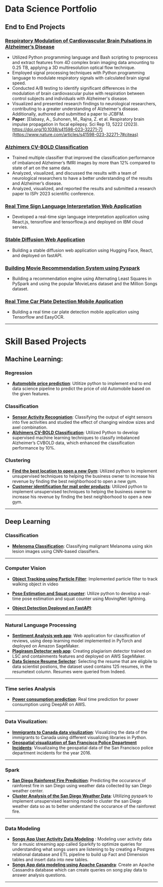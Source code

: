 # Data Science Portfolio  #

## End to End Projects ##

### [Respiratory Modulation of Cardiovascular Brain Pulsations in Alzheimer’s Disease](https://github.com/youssefHosni/Respiratory-modulation-of-cardiovascular-pulsation)
* Utilized Python programming language and Bash scripting to preprocess and extract features from 4D complex brain imaging data amounting to 0.25 TB, applying a 3D multiresolution optical flow technique.
* Employed signal processing techniques with Python programming language to modulate respiratory signals with calculated brain signal speed.
* Conducted A/B testing to identify significant differences in the modulation of brain cardiovascular pulse with respiration between control subjects and individuals with Alzheimer's disease.
* Visualized and presented research findings to neurological researchers, contributing to a greater understanding of Alzheimer's disease. Additionally, authored and submitted a paper to JCBFM.
* **Paper**: [Elabasy, A., Suhonen, M., Rajna, Z. et al. Respiratory brain impulse propagation in focal epilepsy. Sci Rep 13, 5222 (2023). https://doi.org/10.1038/s41598-023-32271-7](https://www.nature.com/articles/s41598-023-32271-7#citeas)
### [Alzhimers CV-BOLD Classification](https://github.com/youssefHosni/Data-Science-Portofolio/tree/main/Machine%20Learning/Classification/Alzhimers%20CV-BOLD%20Classification) ###
* Trained multiple classifier that improved the classification performance of imbalanced Alzheimer’s fMRI images by more than 12% compared to state of art on the same data.
* Analyzed, visualized, and discussed the results with a team of neurological researchers to have a better understanding of the results and Alzheimer’s disease. 
* Analyzed, visualized, and reported the results and submitted a research paper to ISPr 2023 scientific conference.

### __[Real Time Sign Language Interpretation Web Application](https://github.com/youssefHosni/Data-Science-Portofolio/tree/main/Computer%20Vision/Real%20Time%20Sign%20Language%20Interpretation%20App)__ ### 
* Developed a real-time sign language interpretation application using React.js, tensroflow and tensorflow.js and deployed on IBM cloud servies.

### __[Stable Diffusion Web Application](https://github.com/youssefHosni/Stable-Diffusion-Crash-Course/tree/main/Stable%20Diffusion%20Web%20Application)__ ### 
* Building a stable diffusion web application using Hugging Face, React, and deployed on fastAPI. 

### [Building Movie Recommendation System using Pyspark]() ###
* Building a recommendation engine using Alternating Least Squares in PySpark and using the popular MovieLens dataset and the Million Songs dataset.

### [Real Time Car Plate Detection Mobile Application]() ###
* Building a real time car plate detection mobile application using Tensorflow and EasyOCR. 

----

# Skill Based Projects #

## Machine Learning:
### Regression
* __[Automobile price prediction](https://github.com/youssefHosni/Data-Science-Portofolio/tree/main/Machine%20Learning/Regression/Automobile%20price%20prediction)__: Utlitize python to implement end to end data science pipeline to predict the price of old Automobile based on the given features.

### Classification 
* __[Sensor Activity Recogniation](https://github.com/youssefHosni/Data-Science-Portofolio/tree/main/Machine%20Learning/Classification/Sensor-activity-recognition)__: Classifying the output of eight sensors into five activities and studied the effect of changing window
sizes and axel combination.
* __[Alzhimers CV-BOLD Classification](https://github.com/youssefHosni/Data-Science-Portofolio/tree/main/Machine%20Learning/Classification/Alzhimers%20CV-BOLD%20Classification)__: Utilized Python to develop supervised machine learning techniques to classify imbalanced Alzheimer’s CVBOLD data, which enhanced the classification performance by 10%. 

### Clustering 
* __[Find the best location to open a new Gym](https://github.com/youssefHosni/Data-Science-Portofolio/tree/main/Machine%20Learning/Clustering/Finding-the-best-Tornoto-neighborhood-to-open-a-new-gym)__: Utilized python to implement unsupervised techniques to helping the business owner to increase his revenue by finding the best neighborhood to open a new gym. 
* __[Customer identification for mail order products](https://github.com/youssefHosni/Data-Science-Portofolio/tree/main/Machine%20Learning/Clustering/Customer%20identification%20for%20mail%20order%20products)__: Utilized python to implement unsupervised techniques to helping the business owner to increase his revenue by finding the best neighborhood to open a new gym.
---

## Deep Learning 

### Classification

* __[Melenoma Classification](https://github.com/youssefHosni/Data-Science-Portofolio/tree/main/Deep%20Learning/Classification/Melenoma_Classification)__: Classifying malignant Melanoma using skin lesion images using CNN-based classifiers.
---

### Computer Vision 
* __[Object Tracking using Particle Filter](https://github.com/youssefHosni/Practical-Computer-Vision-In-Python/tree/main/Tracking%20Objects%20in%20Video%20with%20Particle%20Filters)__: Implemented particle filter to track walking object in video
*	__[Pose Estimation and Squat counter](https://github.com/youssefHosni/Data-Science-Portofolio/tree/main/Computer%20Vision/Pose%20Estimation%20%26%20Squat%20Counter)__: Utilize python to develop a real-time pose estimation and squat counter using MovingNet lightning.

* __[Object Detection Deployed on FastAPI](https://github.com/youssefHosni/Practical-Machine-Learning/tree/main/Deploying-Yolo3-Model-on-FastAPI)__:
---

### Natural Language Processing 

* __[Sentiment Analysis web app](https://github.com/youssefHosni/Data-Science-Portofolio/tree/main/Natural_Language_processing/Sentiment-analysis)__: Web application for classification of reviews, using deep learning model implemented in PyTorch and deployed on Amazon SageMaker.  
* __[Plagirasm Detector web app](https://github.com/youssefHosni/Data-Science-Portofolio/tree/main/Natural_Language_processing/plagiarism-detector-web-app)__: Creating plagiarism detector trained on LSC and containments features and deployed on AWS SageMaker.
* __[Data Science Resume Selector](https://github.com/youssefHosni/Data-Science-Portofolio/tree/main/Natural_Language_processing/Data-Science-Resume-Selector)__: Selecting the resume that are eligbile to data scientist postions, the dataset used contains 125 resumes, in the resumetext column. Resumes were queried from Indeed. 
---

### Time series Analysis
* __[Power consumption prediction](https://github.com/youssefHosni/Data-Science-Portofolio/tree/main/time-series-analysis/Power-consumption-forecasting)__: Real time prediction for power consumption using DeepAR on AWS.
---

### Data Visulization:
* __[Immigrants to Canada data visulization](https://nbviewer.jupyter.org/github/youssefHosni/Data-Science-Portofolio/blob/main/Data%20Visualization/Python/Immigration_to_Canda_Data_Visualization.ipynb)__: Visualizing the data of the immigrants to Canada using different visualizing libraries in Python.
*  __[Geospatial visualization of San Francisco Police Department Incidents](https://dfm.io/nbview/?url=https%3A%2F%2Fgithub.com%2FyoussefHosni%2FData-Science-Portofolio%2Fblob%2Fmain%2FData%2520Visualization%2FPython%2FSpatial%2520visualization%2520of%2520San%2520Francisco%2520incidents.ipynb)__: Visualizaing the geospatial data of the San Francisco police department incidents for the year 2016.
---

### Spark 
* __[San Diego Rainforest Fire Predicition](https://github.com/youssefHosni/Data-Science-Portofolio/tree/main/Spark/San%20Diego%20Rainforest%20Fire%20Predicition)__: Predicting the occurance of rainforest fire in san Diego using weather data collected by san Diego weather center.   
* __[Cluster Analysis of the San Diego Weather Data](https://github.com/youssefHosni/Data-Science-Portofolio/tree/main/Spark/Cluster%20Analysis%20of%20the%20San%20Diego%20Weather%20Data)__: Ultilizing pyspark to implement unsupervised learning model to cluster the san Diego weather data so as to better understand the occurance of the rainforest fire.
---

### Data Modeling 
* __[Songs App User Activity Data Modeling](https://github.com/youssefHosni/Data-Engineering-Nanodegree/tree/main/Data%20Modeling/Project:%20Data%20Modeling%20with%20Postgres)__ : Modeling user activity data for a music streaming app called Sparkify to optimize queries for understanding what songs users are listening to by creating a Postgres relational database and ETL pipeline to build up Fact and Dimension tables and insert data into new tables.
* __[Songs App data modeling using Apache Casandra](https://github.com/youssefHosni/Data-Engineering-Nanodegree/tree/main/Data%20Modeling/Project:%20Data%20Modeling%20With%20Apache%20Cassandra)__: Create an Apache Cassandra database which can create queries on song play data to answer analysis questions.
   
---

